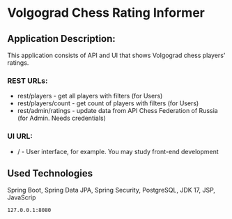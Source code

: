 # Volgograd Chess Rating Informer
## Application Description:
This application consists of API and UI that shows Volgograd chess players' ratings.
### REST URLs:
- rest/players - get all players with filters  (for Users)
- rest/players/count - get count of players with filters (for Users)
- rest/admin/ratings - update data from API Chess Federation of Russia (for Admin. Needs credentials)
### UI URL:
- / - User interface, for example. You may study front-end development
## Used Technologies
Spring Boot, Spring Data JPA, Spring Security, PostgreSQL, JDK 17, JSP, JavaScrip
```sh
127.0.0.1:8080
```